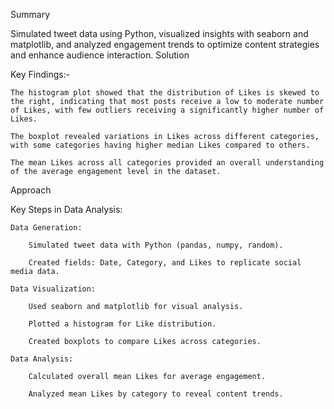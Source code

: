Summary

Simulated tweet data using Python, visualized insights with seaborn and matplotlib, and analyzed engagement trends to optimize content strategies and enhance audience interaction.
Solution

 Key Findings:- 

    The histogram plot showed that the distribution of Likes is skewed to the right, indicating that most posts receive a low to moderate number of Likes, with few outliers receiving a significantly higher number of Likes.

    The boxplot revealed variations in Likes across different categories, with some categories having higher median Likes compared to others. 

    The mean Likes across all categories provided an overall understanding of the average engagement level in the dataset.  

Approach

Key Steps in Data Analysis:

    Data Generation:

        Simulated tweet data with Python (pandas, numpy, random).

        Created fields: Date, Category, and Likes to replicate social media data.

    Data Visualization:

        Used seaborn and matplotlib for visual analysis.

        Plotted a histogram for Like distribution.

        Created boxplots to compare Likes across categories.

    Data Analysis:

        Calculated overall mean Likes for average engagement.

        Analyzed mean Likes by category to reveal content trends.
